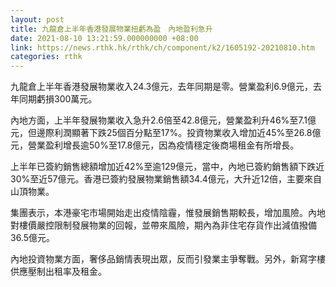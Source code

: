 ```yaml
---
layout: post
title: 九龍倉上半年香港發展物業扭虧為盈　內地盈利急升
date: 2021-08-10 13:21:59.000000000 +08:00
link: https://news.rthk.hk/rthk/ch/component/k2/1605192-20210810.htm
categories: rthk
---
```


九龍倉上半年香港發展物業收入24.3億元，去年同期是零。營業盈利6.9億元，去年同期虧損300萬元。

內地方面，上半年發展物業收入急升2.6倍至42.8億元，營業盈利升46%至7.1億元，但邊際利潤顯著下跌25個百分點至17%。投資物業收入增加近45%至26.8億元，營業盈利增長逾50%至17.8億元，因為疫情穩定後商場租金有所增長。

上半年已簽約銷售總額增加近42%至逾129億元，當中，內地已簽約銷售額下跌近30%至近57億元。香港已簽約發展物業銷售額34.4億元，大升近12倍，主要來自山頂物業。

集團表示，本港豪宅市場開始走出疫情陰霾，惟發展銷售期較長，增加風險。內地對樓價嚴控限制發展物業的回報，並帶來風險，期內為非住宅存貨作出減值撥備36.5億元。

內地投資物業方面，奢侈品銷情表現出眾，反而引發業主爭奪戰。另外，新寫字樓供應壓制出租率及租金。
